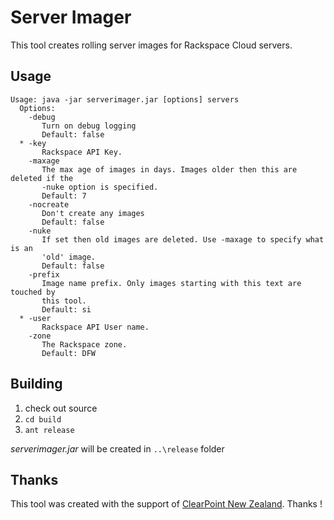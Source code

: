 # Server Imager
This tool creates rolling server images for Rackspace Cloud servers.

## Usage

	Usage: java -jar serverimager.jar [options] servers
	  Options:
		-debug
		   Turn on debug logging
		   Default: false
	  * -key
		   Rackspace API Key.
		-maxage
		   The max age of images in days. Images older then this are deleted if the
		   -nuke option is specified.
		   Default: 7
		-nocreate
		   Don't create any images
		   Default: false
		-nuke
		   If set then old images are deleted. Use -maxage to specify what is an
		   'old' image.
		   Default: false
		-prefix
		   Image name prefix. Only images starting with this text are touched by
		   this tool.
		   Default: si
	  * -user
		   Rackspace API User name.
		-zone
		   The Rackspace zone.
		   Default: DFW
		   
## Building

1. check out source
2. ```cd build```
3. ```ant release```

*serverimager.jar* will be created in ```..\release``` folder		   
		   
## Thanks
This tool was created with the support of [ClearPoint New Zealand](http://www.clearpoint.co.nz). Thanks !		   